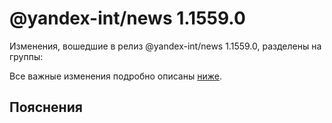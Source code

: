 # @yandex-int/news 1.1559.0

<!-- ЧЕЛОВЕЧЕСКОЕ ВСТУПЛЕНИЕ -->

Изменения, вошедшие в релиз @yandex-int/news 1.1559.0, разделены на группы:

Все важные изменения подробно описаны [ниже](#Пояснения).

## Пояснения

